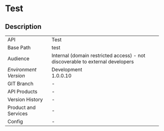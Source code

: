 # Test

## Description



|                                       |                                                 |
| ------------------------------------- | ----------------------------------------------- |
| API                                   | Test                                           |
| Base Path                             | test      |
| Audience                              | Internal (domain restricted access) - not discoverable to external developers                                          |
| *Environment* <br> *Version* | Development <br> 1.0.0.10  |
| GIT Branch                            | -                                           |
| API Products                          | -                                           |
| Version History                       | -                                           |
| Product and Services                  | -                                           |
| Config                                | -                                           |